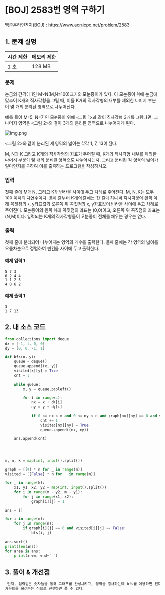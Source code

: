 # [BOJ] 2583번 영역 구하기

백준온라인저지(BOJ) :  https://www.acmicpc.net/problem/2583



## 1. 문제 설명

| 시간 제한 | 메모리 제한 | 
| :-------- | :---------- |
| 1 초      | 128 MB      | 

### 문제

눈금의 간격이 1인 M×N(M,N≤100)크기의 모눈종이가 있다. 이 모눈종이 위에 눈금에 맞추어 K개의 직사각형을 그릴 때, 이들 K개의 직사각형의 내부를 제외한 나머지 부분이 몇 개의 분리된 영역으로 나누어진다.

예를 들어 M=5, N=7 인 모눈종이 위에 <그림 1>과 같이 직사각형 3개를 그렸다면, 그 나머지 영역은 <그림 2>와 같이 3개의 분리된 영역으로 나누어지게 된다.

![img.png](images/2583_img.png) 

<그림 2>와 같이 분리된 세 영역의 넓이는 각각 1, 7, 13이 된다.

M, N과 K 그리고 K개의 직사각형의 좌표가 주어질 때, K개의 직사각형 내부를 제외한 나머지 부분이 몇 개의 분리된 영역으로 나누어지는지, 그리고 분리된 각 영역의 넓이가 얼마인지를 구하여 이를 출력하는 프로그램을 작성하시오.

### 입력

첫째 줄에 M과 N, 그리고 K가 빈칸을 사이에 두고 차례로 주어진다. M, N, K는 모두 100 이하의 자연수이다. 둘째 줄부터 K개의 줄에는 한 줄에 하나씩 직사각형의 왼쪽 아래 꼭짓점의 x, y좌표값과 오른쪽 위 꼭짓점의 x, y좌표값이 빈칸을 사이에 두고 차례로 주어진다. 모눈종이의 왼쪽 아래 꼭짓점의 좌표는 (0,0)이고, 오른쪽 위 꼭짓점의 좌표는(N,M)이다. 입력되는 K개의 직사각형들이 모눈종이 전체를 채우는 경우는 없다.

### 출력

첫째 줄에 분리되어 나누어지는 영역의 개수를 출력한다. 둘째 줄에는 각 영역의 넓이를 오름차순으로 정렬하여 빈칸을 사이에 두고 출력한다.

#### 예제 입력 1

```
5 7 3
0 2 4 4
1 1 2 5
4 0 6 2
```

#### 예제 출력 1

```
3
1 7 13
```


## 2. 내 소스 코드

```python
from collections import deque
dx = [-1, 1, 0, 0]
dy = [0, 0, -1, 1]

def bfs(x, y):
    queue = deque()
    queue.append((x, y))
    visited[x][y] = True
    cnt = 1

    while queue:
        x, y = queue.popleft()

        for i in range(4):
            nx = x + dx[i]
            ny = y + dy[i]

            if 0 <= nx < m and 0 <= ny < n and graph[nx][ny] == 0 and visited[nx][ny] == False:
                cnt += 1
                visited[nx][ny] = True
                queue.append((nx, ny))

    ans.append(cnt)




m, n, k = map(int, input().split())

graph = [[0] * n for _ in range(m)]
visited = [[False] * n for _ in range(m)]

for _ in range(k):
    x1, y1, x2, y2 = map(int, input().split())
    for i in range(m - y2, m - y1):
        for j in range(x1, x2):
            graph[i][j] = 1

ans = []

for i in range(m):
    for j in range(n):
        if graph[i][j] == 0 and visited[i][j] == False:
            bfs(i, j)

ans.sort()
print(len(ans))
for area in ans:
    print(area, end=' ')


```



## 3. 풀이 & 개선점

```python
 먼저, 입력받은 숫자들을 통해 그래프를 완성시키고, 영역을 검사하는데 bfs를 이용하면 된다. 그래프를 탐색하면서 0을 만나면 bfs 함수 실행하고 끝나면
카운트를 올려주는 식으로 진행하면 풀 수 있다.
```